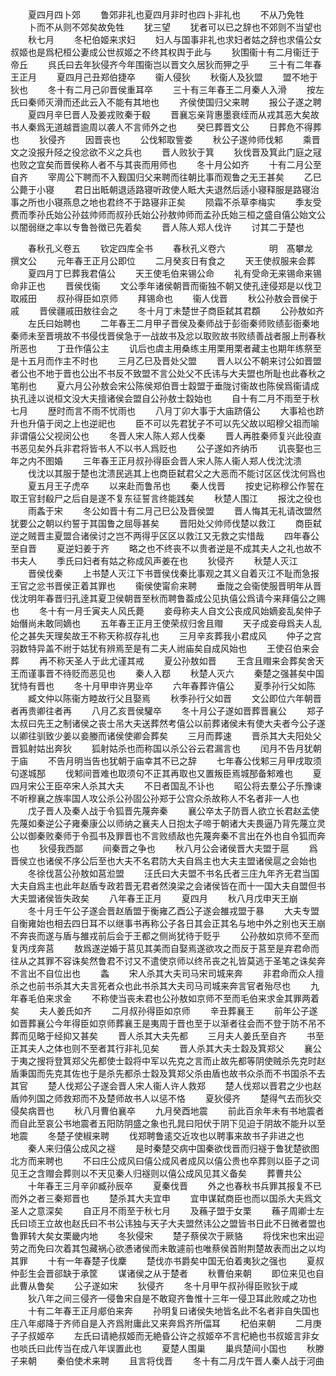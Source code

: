 <!-- { "loadSidebar": true } -->
　　夏四月四卜郊
　　鲁郊非礼也夏四月非时也四卜非礼也
　　不从乃免牲
　　卜而不从则不郊矣故免牲
　　犹三望
　　犹者可以已之辞也不郊则不当望也
　　秋七月
　　冬杞伯姬来求妇
　　妇人与国事非礼也求妇者姑之辞也求僖公女叔姬也是爲杞桓公妻成公世叔姬之不终其权舆于此与
　　狄围衞十有二月衞迁于帝丘
　　呉氏曰去年狄侵齐今年围衞岂以晋文久居狄而狎之乎
　　三十有二年春王正月
　　夏四月己丑郑伯捷卒
　　衞人侵狄
　　秋衞人及狄盟
　　盟不地于狄也
　　冬十有二月己卯晋侯重耳卒
　　三十有三年春王二月秦人入滑
　　按左氏曰秦师灭滑而还此云入不能有其地也
　　齐侯使国归父来聘
　　报公子遂之聘
　　夏四月辛巳晋人及姜戎败秦于殽
　　晋襄忘亲背惠墨衰绖而从戎其恶大矣故书人秦爲无道越晋逾周以袭人不言师外之也
　　癸巳葬晋文公
　　日葬危不得葬也
　　狄侵齐
　　因晋丧也
　　公伐邾取訾娄
　　秋公子遂帅师伐邾
　　乘晋文之没报升陉之役忿欲不义之兵也
　　晋人败狄于箕
　　狄伐晋及箕此门庭之冦也败之宜矣而晋侯称人者不与其丧而用师也
　　冬十月公如齐
　　十有二月公至自齐
　　宰周公下聘而不入觐国归父来聘而往朝比事而观鲁之无王甚矣
　　乙巳公薨于小寝
　　君日出眡朝退适路寝听政使人眡大夫退然后适小寝释服是路寝治事之所也小寝燕息之地也君终不于路寝非正矣
　　陨霜不杀草李梅实
　　季友受费而季孙氏始公孙兹帅师而叔孙氏始公孙敖帅师而孟孙氏始三桓之盛自僖公始文公以闇弱继之率以专鲁咎徴已先着矣
　　晋人陈人郑人伐许
　　讨其二于楚也















　　春秋孔义卷五
　　钦定四库全书
　　春秋孔义卷六　　　　　明　髙攀龙　撰文公
　　元年春王正月公即位
　　二月癸亥日有食之
　　天王使叔服来会葬
　　夏四月丁巳葬我君僖公
　　天王使毛伯来锡公命
　　礼有受命无来锡命来锡命非正也
　　晋侯伐衞
　　文公季年诸侯朝晋而衞独不朝又使孔逹侵郑是以伐卫取戚田
　　叔孙得臣如京师
　　拜锡命也
　　衞人伐晋
　　秋公孙敖会晋侯于戚
　　晋侯疆戚田敖往会之
　　冬十月丁未楚世子商臣弑其君頵
　　公孙敖如齐
　　左氏曰始聘也
　　二年春王二月甲子晋侯及秦师战于彭衙秦师败绩彭衙秦地秦师未至晋境故不书侵伐晋侯急于一战故书及忿以取败故书败绩善战者服上刑春秋所恶也
　　丁丑作僖公主
　　讥后也虞主用桑练主用栗用栗者藏主也期年练祭至是十五月而作主不时也
　　三月乙巳及晋处父盟
　　晋人以公不朝来讨公如晋盟者公也不地于晋也公出不书反不致盟不言公处父不氏讳与大夫盟也所耻也此春秋之笔削也
　　夏六月公孙敖会宋公陈侯郑伯晋士縠盟于垂陇讨衞故也陈侯爲衞请成执孔逹以说桓文没大夫擅诸侯会盟自公孙敖士縠始也
　　自十有二月不雨至于秋七月
　　歴时而言不雨不忧雨也
　　八月丁卯大事于大庙跻僖公
　　大事袷也跻升也升僖于闵之上也逆祀也
　　臣不可以先君犹子不可以先父故以昭穆父祖而喻非谓僖公父视闵公也
　　冬晋人宋人陈人郑人伐秦
　　晋人再胜秦师复兴此役直书恶见矣外兵非君将皆书人不以书人爲贬也
　　公子遂如齐纳币
　　讥丧娶也三年之内不图婚
　　三年春王正月叔孙得臣会晋人宋人陈人衞人郑人伐沈沈溃
　　伐沈以其服于楚也沈溃民逃其上也商臣弑君父之大恶而不能讨区区伐沈何爲也
　　夏五月王子虎卒
　　以来赴而鲁吊也
　　秦人伐晋
　　按史记称穆公作誓在取王官封殽尸之后自是遂不复东征誓言终能践矣
　　秋楚人围江
　　报沈之役也
　　雨螽于宋
　　冬公如晋十有二月己巳公及晋侯盟
　　晋人悔其无礼请改盟然犹要公之朝以约誓于其国鲁之屈辱甚矣
　　晋阳处父帅师伐楚以救江
　　商臣弑逆之贼晋主夏盟合诸侯讨之岂不两得乎区区以救江又无救之实惜哉
　　四年春公至自晋
　　夏逆妇姜于齐
　　略之也不终丧不以贵者逆是不成其夫人之礼也故不书夫人
　　季氏曰妇者有姑之称成风声姜在也
　　狄侵齐
　　秋楚人灭江
　　晋侯伐秦
　　上书楚人灭江下书晋侯伐秦比事观之其义自着灭江不耻而急报王官之忿书晋侯正着其罪也
　　衞侯使甯俞来聘
　　垂陇之会衞使服晋明年从晋伐沈明年春晋归孔逹其夏卫侯朝晋至秋而聘鲁葢成公见执僖公爲请今来拜僖公之赐也
　　冬十有一月壬寅夫人风氏薨
　　妾母称夫人自文公丧成风始嫡妾乱矣仲子始僭尚未敢同嫡也
　　五年春王正月王使荣叔归舍且赗
　　天子成妾母爲夫人乱伦之甚失天理矣故王不称天称叔存礼也
　　三月辛亥葬我小君成风
　　仲子之宫羽数特异盖不祔于姑犹有辨焉至是有二夫人祔庙矣自成风始也
　　王使召伯来会葬
　　再不称天圣人于此尤谨其戒
　　夏公孙敖如晋
　　王含且赗来会葬矣舍天王而谨事晋不待贬而恶见也
　　秦人入鄀
　　秋楚人灭六
　　秦楚之强甚矣中国犹恃有晋也
　　冬十月甲申许男业卒
　　六年春葬许僖公
　　夏季孙行父如陈
　　臧文仲以陈衞方睦故行父且娶焉
　　秋季孙行父如晋
　　文公即位六年朝晋者再贵卿往者再
　　八月乙亥晋侯驩卒
　　冬十月公子遂如晋葬晋襄公
　　郑子太叔曰先王之制诸侯之丧士吊大夫送葬然考僖公以前葬诸侯未有使大夫者今公子遂以卿往驯致少姜以妾媵而诸侯使卿会葬矣
　　三月而葬速
　　晋杀其大夫阳处父晋狐射姑出奔狄
　　狐射姑杀也而称国以杀公谷云君漏言也
　　闰月不告月犹朝于庙
　　不告月明当告也犹朝于庙幸其不已之辞
　　七年春公伐邾三月甲戌取须句遂城郚
　　伐邾间晋难也取须句不正其再取也又置叛臣焉城郚备邾难也
　　夏四月宋公王臣卒宋人杀其大夫
　　不日者国乱不讣也
　　昭公将去羣公子乐豫谏不听穆襄之族率国人攻公杀公孙固公孙郑于公宫众杀故称人不名者非一人也
　　戊子晋人及秦人战于令狐晋先蔑奔秦
　　襄公卒太子防晋人欲立长君赵孟使先蔑如秦逆公子雍秦康公以师纳之襄夫人日抱太子啼于朝诸大夫畏逼乃背先蔑立灵公以御秦败秦师于令孤书及罪晋也不言败绩敌也先蔑奔秦不言出在外也自令狐而奔也
　　狄侵我西鄙
　　间秦晋之争也
　　秋八月公会诸侯晋大夫盟于扈
　　爲晋侯立也诸侯不序公后至也大夫不名君防大夫自爲主也大夫主盟诸侯扈之会始也
　　冬徐伐莒公孙敖如莒涖盟
　　汪氏曰大夫盟不书名氏者三庄九年齐无君当国大夫自爲主也此年赵盾专政若晋无君者然溴梁之会诸侯皆在而十一国大夫自盟但书大夫盟诸侯皆失政矣
　　八年春王正月
　　夏四月
　　秋八月戊申天王崩
　　冬十月壬午公子遂会晋赵盾盟于衡雍乙酉公子遂会雒戎盟于暴
　　大夫专盟自衡雍始也相去四日耳不以继事书再称公子各日其会正其名与地中外之别也天王崩不奔丧而遂与盾与雒戎前后会于王都之侧尚犹待于贬乎
　　公孙敖如京师不至而复丙戌奔莒
　　敖爲遂逆婚于莒见其美而自娶焉遂欲攻之而反于莒至是弃君命而往从之其罪不容诛矣然鲁君不讨又不遣使京师以终吊丧之礼皆莫逃于圣笔之诛矣奔不言出不自位出也
　　螽
　　宋人杀其大夫司马宋司城来奔
　　非君命而众人擅杀之也前书杀其大夫言死者众也此书杀其大夫司马司城来奔言官者殆尽也
　　九年春毛伯来求金
　　不称使当丧未君也公孙敖如京师不至而毛伯来求金其罪两着矣
　　夫人姜氏如齐
　　二月叔孙得臣如京师
　　辛丑葬襄王
　　前年公子遂如晋葬襄公今年得臣如京师葬襄王是夷周于晋也至于以渐者往会而不登于防不吊不葬而见略于经抑又甚矣
　　晋人杀其大夫先都
　　三月夫人姜氏至自齐
　　书至正其夫人之体也则不至者其行非礼见矣
　　晋人杀其大夫士縠及箕郑父
　　襄公于夷之搜将登箕郑父先都使士縠将中军以先克之言而止故先都等阴使贼杀先克时赵盾秉国而先克其佐也于是杀先都杀士縠及箕郑父杀由盾也故书众杀而不书国杀不去其官
　　楚人伐郑公子遂会晋人宋人衞人许人救郑
　　楚人伐郑以晋君之少也赵盾帅列国之师救郑而不及楚师故书人以惩不恪
　　夏狄侵齐
　　楚得气去而狄交侵矣病晋也
　　秋八月曹伯襄卒
　　九月癸酉地震
　　前此百余年未有书地震者而自此至哀公书地震者五阳防阴盛之象也孔晁曰阳伏于阴下见迫于阴故不能升以至地震
　　冬楚子使椒来聘
　　伐郑聘鲁逺交近攻也以聘事来故书子非进之也
　　秦人来归僖公成风之襚
　　是时秦楚交病中国秦欲伐晋而归襚于鲁犹楚欲图北方而来聘也
　　不曰庄公成风曰僖公成风者成风以僖公贵也卒葬则以臣子之词见王之含赗会葬则以不天见秦人归襚则以僖公成风见其义备矣
　　葬曹共公
　　十年春王三月辛卯臧孙辰卒
　　夏秦伐晋
　　外之也春秋书兵罪其报复不已而外之者三秦郑晋也
　　楚杀其大夫宜申
　　宜申谋弑商臣也而以国杀大夫爲文圣人之意深矣
　　自正月不雨至于秋七月
　　及蘓子盟于女栗
　　蘓子周卿士左氏曰顷王立故也赵氏曰不书公讳独与天子大夫盟然讳公之盟皆书日此不日微者盟也鲁罪转大矣女栗畿内地
　　冬狄侵宋
　　楚子蔡侯次于厥貉
　　将伐宋也宋出迎劳之而免曰次着其包藏祸心欲慿诸侯而未敢遽前也唯蔡侯首附荆楚故表而出之以均其罪
　　十有一年春楚子伐麇
　　楚伐亦书爵矣中国无伯着夷狄之强也
　　夏叔仲彭生会晋郤缺于承筐
　　谋诸侯之从于楚者
　　秋曹伯来朝
　　即位来见也自此曹从鲁矣
　　公子遂如宋
　　狄侵齐
　　冬十月甲午叔孙得臣败狄于咸
　　狄八年之间三侵齐一侵鲁宋自是不敢窥齐鲁惟十三年一侵卫耳此败咸之功也
　　十有二年春王正月郕伯来奔
　　孙明复曰诸侯失地皆名此不名者非自失国也庄八年郕降于齐师自是入齐爲附庸此又来奔爲齐所偪耳
　　杞伯来朝
　　二月庚子子叔姬卒
　　左氏曰请絶叔姬而无絶昏公许之叔姬卒不言杞絶也书叔姬言非女也啖氏曰此传当在成八年误置此也
　　夏楚人围巢
　　巢呉楚间小国也
　　秋滕子来朝
　　秦伯使术来聘
　　且言将伐晋
　　冬十有二月戊午晋人秦人战于河曲
